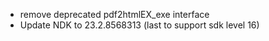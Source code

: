 - remove deprecated pdf2htmlEX_exe interface
- Update NDK to 23.2.8568313 (last to support sdk level 16)

